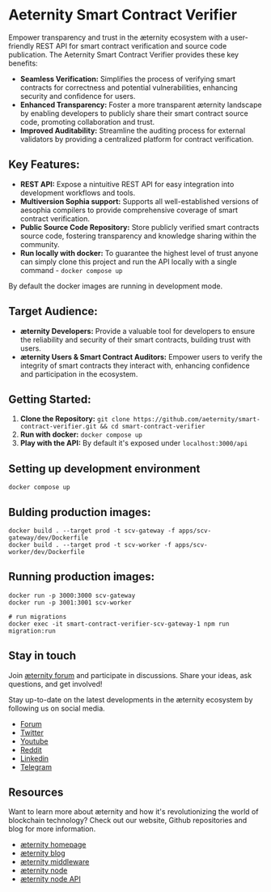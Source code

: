 # Aeternity Smart Contract Verifier

Empower transparency and trust in the æternity ecosystem with a user-friendly REST API for smart contract verification and source code publication. The Aeternity Smart Contract Verifier provides these key benefits:

- **Seamless Verification:** Simplifies the process of verifying smart contracts for correctness and potential vulnerabilities, enhancing security and confidence for users.
- **Enhanced Transparency:** Foster a more transparent æternity landscape by enabling developers to publicly share their smart contract source code, promoting collaboration and trust.
- **Improved Auditability:** Streamline the auditing process for external validators by providing a centralized platform for contract verification.

## Key Features:

- **REST API:** Expose a nintuitive REST API for easy integration into development workflows and tools.
- **Multiversion Sophia support:** Supports all well-established versions of aesophia compilers to provide comprehensive coverage of smart contract verification.
- **Public Source Code Repository:** Store publicly verified smart contracts source code, fostering transparency and knowledge sharing within the community.
- **Run locally with docker:** To guarantee the highest level of trust anyone can simply clone this project and run the API locally with a single command - `docker compose up` 

By default the docker images are running in development mode.

## Target Audience:

- **æternity Developers:** Provide a valuable tool for developers to ensure the reliability and security of their smart contracts, building trust with users.
- **æternity Users & Smart Contract Auditors:** Empower users to verify the integrity of smart contracts they interact with, enhancing confidence and participation in the ecosystem.

## Getting Started:

1. **Clone the Repository:** `git clone https://github.com/aeternity/smart-contract-verifier.git && cd smart-contract-verifier`
2. **Run with docker:** `docker compose up`
3. **Play with the API:** By default it's exposed under `localhost:3000/api`

## Setting up development environment
```
docker compose up
```

## Bulding production images:

```
docker build . --target prod -t scv-gateway -f apps/scv-gateway/dev/Dockerfile
docker build . --target prod -t scv-worker -f apps/scv-worker/dev/Dockerfile
```

## Running production images:
```
docker run -p 3000:3000 scv-gateway
docker run -p 3001:3001 scv-worker

# run migrations
docker exec -it smart-contract-verifier-scv-gateway-1 npm run migration:run
```

## Stay in touch

Join [æternity forum](https://forum.aeternity.com) and participate in discussions. Share your ideas, ask questions, and
get involved!

Stay up-to-date on the latest developments in the æternity ecosystem by following us on social media.

- [Forum](https://forum.aeternity.com/)
- [Twitter](https://twitter.com/aeternity)
- [Youtube](https://www.youtube.com/@aeternityblockchain)
- [Reddit](https://www.reddit.com/r/Aeternity/)
- [Linkedin](https://www.linkedin.com/company/aeternity)
- [Telegram](https://telegram.me/aeternity)

## Resources

Want to learn more about æternity and how it's revolutionizing the world of blockchain technology? Check out our
website, Github repositories and blog for more information.

- [æternity homepage](https://www.aeternity.com)
- [æternity blog](https://blog.aeternity.com)
- [æternity middleware](https://github.com/aeternity/ae_mdw)
- [æternity node](https://github.com/aeternity/aeternity)
- [æternity node API](https://api-docs.aeternity.io)